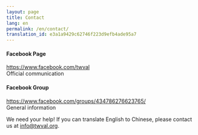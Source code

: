 ```yaml
---
layout: page
title: Contact
lang: en
permalink: /en/contact/
translation_id: e3a1a9429c62746f223d9efb4ade95a7
---
```

#### Facebook Page
<https://www.facebook.com/twval>  
Official communication

#### Facebook Group
<https://www.facebook.com/groups/434786276623765/>  
General information

We need your help!  If you can translate English to Chinese, please contact us at [info@twval.org][1].


[1]: mailto:info@twval.org
